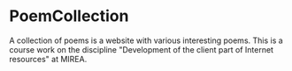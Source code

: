 # PoemCollection
A collection of poems is a website with various interesting poems. 
This is a course work on the discipline "Development of the client part of Internet resources" at MIREA.

